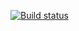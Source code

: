 [![Build status](https://ci.appveyor.com/api/projects/status/fwhac2mo4aokq83w?svg=true)](https://ci.appveyor.com/project/Margo4490/test-mode)

